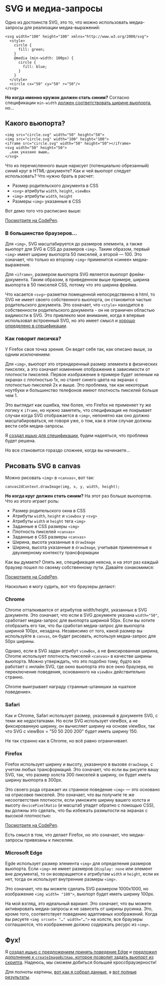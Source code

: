 # SVG и медиа-запросы

Одно из достоинств SVG, это то, что можно использовать медиа-запросы для реализации медиа-выражений:

    <svg width="100" height="100" xmlns="http://www.w3.org/2000/svg">
      <style>
        circle {
          fill: green;
        }
        @media (min-width: 100px) {
          circle {
            fill: blue;
          }
        }
      </style>
      <circle cx="50" cy="50" r="50"/>
    </svg>

**Но когда именно кружок должен стать синим?** Согласно спецификации `min-width` [должен соответствовать ширине вьюпорта][1], но…


## Какого вьюпорта?

    <img src="circle.svg" width="50" height="50">
    <img src="circle.svg" width="100" height="100">
    <iframe src="circle.svg" width="50" height="50"></iframe>
    <svg width="50" height="50">
      …как указано выше…
    </svg>

Что из перечисленного выше нарисует (потенциально обрезанный) *синий* круг в HTML-документе? Как и чей вьюпорт следует использовать? Что нужно брать в расчет:

* Размер родительского документа в CSS
* `<svg>` aтрибуты `width`, `height`, `viewBox` 
* `<img>` атрибуты `width`, `height`
* Размеры `<img>` указанные в CSS  

Вот демо того что расписано выше: 

<p data-height="265" data-theme-id="dark" data-slug-hash="pEXrpN" data-default-tab="result" data-user="FMRobot" data-embed-version="2" data-pen-title="pEXrpN" class="codepen"><a href="http://codepen.io/FMRobot/pen/pEXrpN/">Посмотрите на CodePen</a>.</p>


### В большинстве браузеров…

Для `<img>`, SVG масштабируется до размеров элемента, а также вьюпорт для SVG в CSS до размеров `<img>`. Таким образом, первый `<img>` имеет ширину вьюпорта 50 пикселей, а второй — 100. Это означает, что только ко второму `<img>` применится «синее» медиа-выражение.

Для `<iframe>`, размером вьюпорта SVG является вьюпорт фрейм-документа. Таким образом, в приведенном выше примере, ширина вьюпорта в 50 пикселей CSS, потому что это ширина фрейма.

Что касается `<svg>`-разметки помещенной непосредственно в html, то SVG не имеет своего собственного вьюпорта, он становится частью родительского документа. Это означает, что `<style>` находится в собственности родительского документа - он не ограничен областью видимости в SVG. Это привлекло мое внимание, когда я впервые использовал встроенный SVG, но это имеет смысл и [хорошо определено в спецификации][3].


### Как говорит лисичка?

У Firefox своя точка зрения. Он ведет себя так, как описано выше, за одним исключением:

Для `<img>`, вьюпорт это отрендеренный размер элемента в физических пикселях, а это означает изменение отображения в зависимости от плотности пикселей. Первое изображение в примере будет зеленым на экранах с плотностью 1х, но станет синего цвета на экранах с плотностью пикселей 2x и выше. Это проблема, так как некоторые ноутбуки и большинство телефонов имеют плотность пикселей больше чем 1.

Это выглядит как ошибка, тем более, что Firefox не применяет ту же логику к `iframe`, но нужно заметить, что спецификация не покрывает случаи когда SVG отображается в `<img>`, непонятно как оно должно масштабироваться, не говоря уже, о том, как в этом случае должны вести себя медиа-запросы.

Я [создал ишью для спецификации][4], будем надеяться, что проблема будет решена.

Но все становится гораздо сложнее, когда вы начинаете…


## Рисовать SVG в canvas

Можно рисовать `<img>` в `<canvas>`, вот так:

    canvas2dContext.drawImage(img, x, y, width, height);

**Но когда круг должен стать синим?** На этот раз больше вьюпортов. Что из этого играет роль:

* Размер родительского окна в CSS
* Атрибуты `width`, `height` и `viewbox` у `<svg>`
* Атрибуты `width` и `height` тега `<img>` 
* Заданные в CSS размеры `<img>` 
* Плотность пикселей `<canvas>` 
* Заданные в CSS размеры `<canvas>` 
* Ширина, высота указанные в `drawImage` 
* Ширина, высота указанные в `drawImage`, учитывая примененные к двухмерному контексту трансформации

Как вы думаете? Опять же, спецификация неясна, и на этот раз каждый браузер пошел по своему собственному пути. Давайте ознакомимся:

<p data-height="265" data-theme-id="dark" data-slug-hash="VKJMMY" data-default-tab="result" data-user="FMRobot" data-embed-version="2" data-pen-title="VKJMMY" class="codepen"><a href="http://codepen.io/FMRobot/pen/VKJMMY/">Посмотрите на CodePen</a>.</p>

Насколько я могу судить, вот что браузеры делают:


### Chrome

Chrome отталкивается от атрибутов width/height, указанных в SVG документе. Это означает, что если в SVG документе указана `width="50"`, сработает медиа-запрос для вьюпорта шириной 50px. Если вы хотите отобразить его так, что бы сработал медиа-запрос для вьюпорта шириной 100px, незадача. Независимо от того, какой размер вы используйте в `canvas`, он будет рисовать, используя медиа-запрос для 50px ширины.

Однако, если в SVG задан атрибут `viewBox`, а не фиксированная ширина, Chrome использует плотность пикселей `<canvas>` в качестве ширины вьюпорта. Можно утверждать, что это подобно тому, будто все работает с инлайн SVG, где окно вьюпорта это все окно браузера, но переключение поведения, основанного на `viewBox` действительно странно.

Chrome выигрывает награду странные-штанишки за «шаткое поведение».


### Safari

Как и Chrome, Safari использует размер, указанный в документе SVG, с теми же недостатками. Но если SVG использует viewBox, а не фиксированную ширину, он вычисляет ширину на основе viewBox, так что SVG с viewBox = "50 50 200 200" будет иметь ширину 150.

Не так странно как в Chrome, но всё равно ограничивает.


### Firefox

Firefox использует ширину и высоту, указанную в вызове `drawImage`, с учетом любых трансформаций. Это означает, что если вы рисуете вашу SVG, так, что размер холста 300 пикселей в ширину, он будет иметь ширину вьюпорта в 300px.

Это своего рода отражает их странное поведение `<img>` — это основано на  отрисовке пикселей. Это означает, что вы получите те же несоответствия плотности, если умножите ширину вашего холста и высоту `devicePixelRatio` (и масштаб упадет обратно с помощью CSS), вы должны это сделать, что бы избежать размытости на экранах с высокой плотностью:

<p data-height="265" data-theme-id="dark" data-slug-hash="vXqWBg" data-default-tab="result" data-user="FMRobot" data-embed-version="2" data-pen-title="vXqWBg" class="codepen"><a href="http://codepen.io/FMRobot/pen/vXqWBg/">Посмотрите на CodePen</a>.</p>

Есть смысл в том, что делает Firefox, но это означает, что медиа-запросы привязаны к пикселям.


### Microsoft Edge

Egde использует размер элемента `<img>` для определения размеров вьюпорта. Если `<img>` не имеет размеров (`display: none` или элемент вне документа), то он возвращается к атрибутам `width` и `height`, если их нет, тогда он использует внутренние размеры `<img>`.

Это означает, что вы можете сделать SVG размером 1000x1000, но изображение `<img width= "100">`, вьюпорт будет иметь ширину 100px.

На мой взгляд, это идеальный вариант. Это означает, что вы можете активировать медиа-запросы и не зависеть от ширины русинка. Это, кроме того, соответствует поведению адаптивных изображений. Когда вы рисуете `<img srcset= "…" width="…">` на холсте, все браузеры соглашаются, что изображение должно содержать ресурс из `<img>`.


## Фух!

Я [создал ишью с предложением принять поведение Edge][6] и [предложил дополнение к `createImageBitmap`, которое позволит задать вьюпорт из скрипта][7]. Надеюсь, мы сможем добиться большей кроссбраузерности!

Для полноты картины, [вот как я собрал данные][8], а [вот полные результаты][9].


 [1]: https://drafts.csswg.org/mediaqueries-3/#width
 [2]: img/fixed100.4b1cb7cb9384.svg
 [3]: https://svgwg.org/svg2-draft/styling.html#StyleSheetsInHTMLDocuments
 [4]: https://github.com/w3c/svgwg/issues/289
 [5]: img/text.941f43fc7ea8.svg
 [6]: https://github.com/whatwg/html/issues/1880
 [7]: https://github.com/whatwg/html/issues/1881
 [8]: http://jsbin.com/gefaju/2/edit?js,output
 [9]: https://docs.google.com/spreadsheets/d/15IkG42KrEWgv_FbrgfGBSM_PYRi22Vj_uGrcp4LxyMU/edit#gid=0
